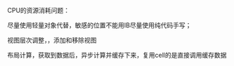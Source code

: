 CPU的资源消耗问题：

尽量使用轻量对象代替，敏感的位置不能用IB尽量使用纯代码手写；

视图层次调整，，添加和移除视图

布局计算，获取到数据后，异步计算并缓存下来，复用cell的是直接调用缓存数据  

